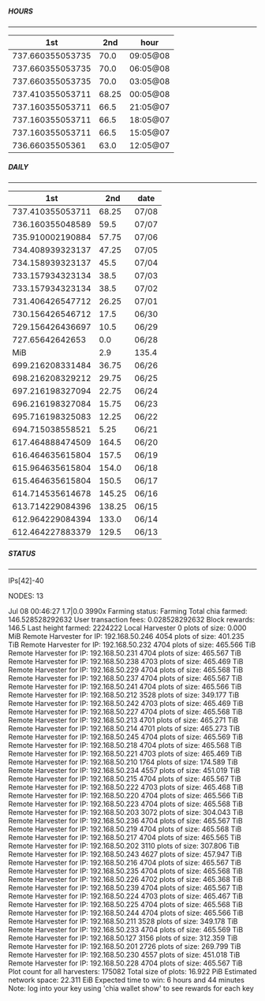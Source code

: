 ##### HOURS
-------

| 1st | 2nd | hour |
|---|----|-----|
|737.660355053735 | 70.0 | 09:05@08 |
|737.660355053735 | 70.0 | 06:05@08 |
|737.660355053735 | 70.0 | 03:05@08 |
|737.410355053711 | 68.25 | 00:05@08 |
|737.160355053711 | 66.5 | 21:05@07 |
|737.160355053711 | 66.5 | 18:05@07 |
|737.160355053711 | 66.5 | 15:05@07 |
|736.66035505361 | 63.0 | 12:05@07 |

##### DAILY
-------

| 1st | 2nd | date |
|---|----|-----|
|737.410355053711 | 68.25 | 07/08 |
|736.160355048589 | 59.5 | 07/07 |
|735.910002190884 | 57.75 | 07/06 |
|734.408939323137 | 47.25 | 07/05 |
|734.158939323137 | 45.5 | 07/04 |
|733.157934323134 | 38.5 | 07/03 |
|733.157934323134 | 38.5 | 07/02 |
|731.406426547712 | 26.25 | 07/01 |
|730.156426546712 | 17.5 | 06/30 |
|729.156426436697 | 10.5 | 06/29 |
|727.65642642653 | 0.0 | 06/28 |
|MiB | 2.9|135.4 | 06/27 |
|699.216208331484 | 36.75 | 06/26 |
|698.216208329212 | 29.75 | 06/25 |
|697.216198327094 | 22.75 | 06/24 |
|696.216198327084 | 15.75 | 06/23 |
|695.716198325083 | 12.25 | 06/22 |
|694.715038558521 | 5.25 | 06/21 |
|617.464888474509 | 164.5 | 06/20 |
|616.464635615804 | 157.5 | 06/19 |
|615.964635615804 | 154.0 | 06/18 |
|615.464635615804 | 150.5 | 06/17 |
|614.714535614678 | 145.25 | 06/16 |
|613.714229084396 | 138.25 | 06/15 |
|612.964229084394 | 133.0 | 06/14 |
|612.464227883379 | 129.5 | 06/13 |


##### STATUS
-------

IPs[42]-40

NODES: 13

Jul 08 00:46:27 1.7|0.0
3990x
Farming status: Farming
Total chia farmed: 146.528528292632
User transaction fees: 0.028528292632
Block rewards: 146.5
Last height farmed: 2224222
Local Harvester
   0 plots of size: 0.000 MiB
Remote Harvester for IP: 192.168.50.246
   4054 plots of size: 401.235 TiB
Remote Harvester for IP: 192.168.50.232
   4704 plots of size: 465.566 TiB
Remote Harvester for IP: 192.168.50.231
   4704 plots of size: 465.567 TiB
Remote Harvester for IP: 192.168.50.238
   4703 plots of size: 465.469 TiB
Remote Harvester for IP: 192.168.50.229
   4704 plots of size: 465.568 TiB
Remote Harvester for IP: 192.168.50.237
   4704 plots of size: 465.567 TiB
Remote Harvester for IP: 192.168.50.241
   4704 plots of size: 465.566 TiB
Remote Harvester for IP: 192.168.50.212
   3528 plots of size: 349.177 TiB
Remote Harvester for IP: 192.168.50.242
   4703 plots of size: 465.469 TiB
Remote Harvester for IP: 192.168.50.227
   4704 plots of size: 465.568 TiB
Remote Harvester for IP: 192.168.50.213
   4701 plots of size: 465.271 TiB
Remote Harvester for IP: 192.168.50.214
   4701 plots of size: 465.273 TiB
Remote Harvester for IP: 192.168.50.245
   4704 plots of size: 465.569 TiB
Remote Harvester for IP: 192.168.50.218
   4704 plots of size: 465.568 TiB
Remote Harvester for IP: 192.168.50.221
   4703 plots of size: 465.469 TiB
Remote Harvester for IP: 192.168.50.210
   1764 plots of size: 174.589 TiB
Remote Harvester for IP: 192.168.50.234
   4557 plots of size: 451.019 TiB
Remote Harvester for IP: 192.168.50.215
   4704 plots of size: 465.567 TiB
Remote Harvester for IP: 192.168.50.222
   4703 plots of size: 465.468 TiB
Remote Harvester for IP: 192.168.50.220
   4704 plots of size: 465.566 TiB
Remote Harvester for IP: 192.168.50.223
   4704 plots of size: 465.568 TiB
Remote Harvester for IP: 192.168.50.203
   3072 plots of size: 304.043 TiB
Remote Harvester for IP: 192.168.50.236
   4704 plots of size: 465.567 TiB
Remote Harvester for IP: 192.168.50.219
   4704 plots of size: 465.568 TiB
Remote Harvester for IP: 192.168.50.217
   4704 plots of size: 465.565 TiB
Remote Harvester for IP: 192.168.50.202
   3110 plots of size: 307.806 TiB
Remote Harvester for IP: 192.168.50.243
   4627 plots of size: 457.947 TiB
Remote Harvester for IP: 192.168.50.216
   4704 plots of size: 465.567 TiB
Remote Harvester for IP: 192.168.50.235
   4704 plots of size: 465.568 TiB
Remote Harvester for IP: 192.168.50.226
   4702 plots of size: 465.368 TiB
Remote Harvester for IP: 192.168.50.239
   4704 plots of size: 465.567 TiB
Remote Harvester for IP: 192.168.50.224
   4703 plots of size: 465.467 TiB
Remote Harvester for IP: 192.168.50.225
   4704 plots of size: 465.568 TiB
Remote Harvester for IP: 192.168.50.244
   4704 plots of size: 465.566 TiB
Remote Harvester for IP: 192.168.50.211
   3528 plots of size: 349.178 TiB
Remote Harvester for IP: 192.168.50.233
   4704 plots of size: 465.569 TiB
Remote Harvester for IP: 192.168.50.127
   3156 plots of size: 312.359 TiB
Remote Harvester for IP: 192.168.50.201
   2726 plots of size: 269.799 TiB
Remote Harvester for IP: 192.168.50.230
   4557 plots of size: 451.018 TiB
Remote Harvester for IP: 192.168.50.228
   4704 plots of size: 465.567 TiB
Plot count for all harvesters: 175082
Total size of plots: 16.922 PiB
Estimated network space: 22.311 EiB
Expected time to win: 6 hours and 44 minutes
Note: log into your key using 'chia wallet show' to see rewards for each key
